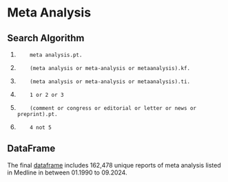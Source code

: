# Meta Analysis

## Search Algorithm
1.         meta analysis.pt.

2.         (meta analysis or meta-analysis or metaanalysis).kf.

3.         (meta analysis or meta-analysis or metaanalysis).ti.

4.         1 or 2 or 3

5.         (comment or congress or editorial or letter or news or preprint).pt.

6.         4 not 5

## DataFrame
The final [dataframe](valid_mesh_df.csv) includes 162,478 unique reports of meta analysis listed in Medline in between 01.1990 to 09.2024.
